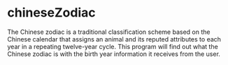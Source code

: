 # chineseZodiac
The Chinese zodiac is a traditional classification scheme based on the Chinese calendar that assigns an animal and its reputed attributes to each year in a repeating twelve-year cycle.
This program will find out what the Chinese zodiac is with the birth year information it receives from the user.

